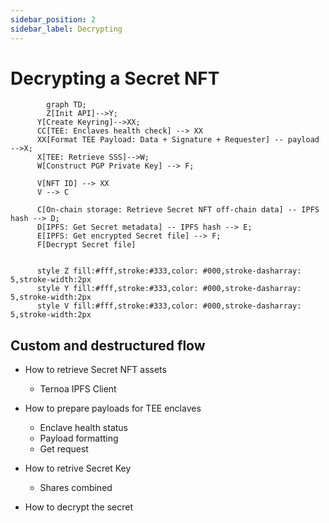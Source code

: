 ```yaml
---
sidebar_position: 2
sidebar_label: Decrypting
---
```


# Decrypting a Secret NFT

```mermaid
		graph TD;
		Z[Init API]-->Y;
	  Y[Create Keyring]-->XX;
	  CC[TEE: Enclaves health check] --> XX
	  XX[Format TEE Payload: Data + Signature + Requester] -- payload -->X;
	  X[TEE: Retrieve SSS]-->W;
	  W[Construct PGP Private Key] --> F;

	  V[NFT ID] --> XX
	  V --> C

	  C[On-chain storage: Retrieve Secret NFT off-chain data] -- IPFS hash --> D;
	  D[IPFS: Get Secret metadata] -- IPFS hash --> E;
	  E[IPFS: Get encrypted Secret file] --> F;
	  F[Decrypt Secret file]


	  style Z fill:#fff,stroke:#333,color: #000,stroke-dasharray: 5,stroke-width:2px
	  style Y fill:#fff,stroke:#333,color: #000,stroke-dasharray: 5,stroke-width:2px
	  style V fill:#fff,stroke:#333,color: #000,stroke-dasharray: 5,stroke-width:2px
```

## Custom and destructured flow

- How to retrieve Secret NFT assets

  - Ternoa IPFS Client

- How to prepare payloads for TEE enclaves

  - Enclave health status
  - Payload formatting
  - Get request

- How to retrive Secret Key

  - Shares combined

- How to decrypt the secret
